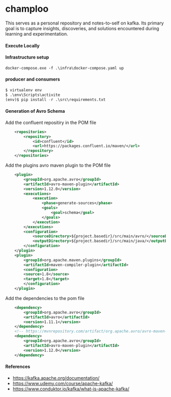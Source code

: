# champloo

This serves as a personal repository and notes-to-self on kafka. Its primary goal is to capture insights, discoveries, and solutions encountered during learning and experimentation.

#### Execute Locally

#### Infrastructure setup 

```shell
docker-compose.exe -f .\infra\docker-compose.yaml up
```

#### producer and consumers
```python
$ virtualenv env
$ .\env\Scripts\activite
(env)$ pip install -r .\src\requirements.txt
```
#### Generation of Avro Schema

Add the confluent repositiry in the POM file 
```xml
    <repositories>
        <repository>
            <id>confluent</id>
            <url>https://packages.confluent.io/maven/</url>
        </repository>
    </repositories>
```
Add the plugins avro maven plugin to the POM file

```xml
    <plugin>
        <groupId>org.apache.avro</groupId>
        <artifactId>avro-maven-plugin</artifactId>
        <version>1.12.0</version>
        <executions>
            <execution>
                <phase>generate-sources</phase>
                <goals>
                    <goal>schema</goal>
                </goals>
            </execution>
        </executions>
        <configuration>
            <sourceDirectory>${project.basedir}/src/main/avro/</sourceDirectory>
            <outputDirectory>${project.basedir}/src/main/java/</outputDirectory>
        </configuration>
    </plugin>
    <plugin>
        <groupId>org.apache.maven.plugins</groupId>
        <artifactId>maven-compiler-plugin</artifactId>
        <configuration>
        <source>1.8</source>
        <target>1.8</target>
        </configuration>
    </plugin>
```
Add the dependencies to the pom file 

```xml
    <dependency>
        <groupId>org.apache.avro</groupId>
        <artifactId>avro</artifactId>
        <version>1.11.1</version>
    </dependency>
    <!-- https://mvnrepository.com/artifact/org.apache.avro/avro-maven-plugin -->
    <dependency>
        <groupId>org.apache.avro</groupId>
        <artifactId>avro-maven-plugin</artifactId>
        <version>1.12.0</version>
    </dependency>
```

#### References
- https://kafka.apache.org/documentation/
- https://www.udemy.com/course/apache-kafka/
- https://www.conduktor.io/kafka/what-is-apache-kafka/ 